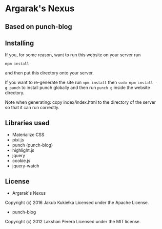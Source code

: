 # Argarak's Nexus
## Based on punch-blog

## Installing

If you, for some reason, want to run this website on your server run

    npm install
    
and then put this directory onto your server.

If you want to re-generate the site run `npm install` then `sudo npm install -g punch`
to install punch globally and then run `punch g` inside the website directory.

Note when generating: copy index/index.html to the directory of the server so 
that it can run correctly.

## Libraries used

- Materialize CSS
- pixi.js
- punch (punch-blog)
- highlight.js
- jquery
- cookie.js
- jquery-watch

## License

- Argarak's Nexus

Copyright (c) 2016 Jakub Kukiełka
Licensed under the Apache License.

- punch-blog

Copyright (c) 2012 Lakshan Perera
Licensed under the MIT license.


